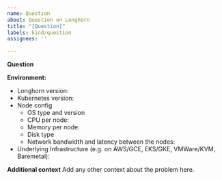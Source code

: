 ```yaml
---
name: Question
about: Question on Longhorn
title: "[Question]"
labels: kind/question
assignees: ''

---
```

**Question**

**Environment:**
 - Longhorn version:
 - Kubernetes version:
 - Node config
   - OS type and version
   - CPU per node:
   - Memory per node:
   - Disk type
   - Network bandwidth and latency between the nodes:
 - Underlying Infrastructure (e.g. on AWS/GCE, EKS/GKE, VMWare/KVM, Baremetal):

**Additional context**
Add any other context about the problem here.
